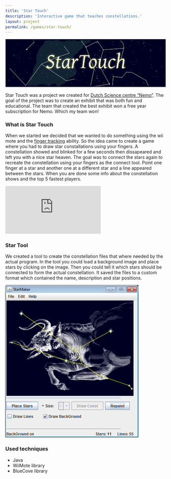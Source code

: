```yaml
---
title: 'Star Touch'
description: 'Interactive game that teaches constellations.'
layout: project
permalink: /games/star-touch/
---
```


![StarTouch Header](/assets/images/startouch/header.png)

Star Touch was a project we created for [Dutch Science centre “Nemo”](http://www.e-nemo.nl/en/?id=1). The goal of the project was to create an exhibit that was both fun and educational. The team that created the best exhibit won a free year subscription for Nemo. Which my team won!

### What is Star Touch

When we started we decided that we wanted to do something using the wii mote and the [finger tracking](http://www.youtube.com/watch?v=0awjPUkBXOU) ability. So the idea came to create a game where you had to draw star constallations using your fingers. A constellation showed and blinked for a few seconds then dissapeared and left you with a nice star heaven. The goal was to connect the stars again to recreate the constellation using your fingers as the connect tool. Point one finger at a star and another one at a different star and a line appeared between the stars. When you are done some info about the constellation shows and the top 5 fastest players.

<iframe allowfullscreen="" class="youtube-player youtuber" frameborder="0" mozallowfullscreen="" src="https://www.youtube.com/embed/lb_D2e40x48" type="text/html" webkitallowfullscreen=""></iframe>

### Star Tool

We created a tool to create the constellation files that where needed by the actual program. In the tool you could load a background image and place stars by clicking on the image. Then you could tell it which stars should be connected to form the actual constellation. It saved the files to a custom format which contained the name, description and star positions.

[![StarToolInterface](/assets/images/startouch/startool.png "startool")](/assets/images/startouch/startool.png)

### Used techniques

- Java
- WiiMote library
- BlueCove library